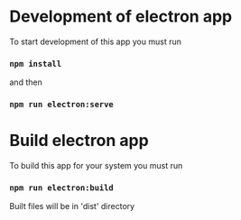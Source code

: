 # Development of electron app

To start development of this app you must run 

### `npm install`

and then 

### `npm run electron:serve`

# Build electron app

To build this app for your system you must run

### `npm run electron:build`

Built files will be in 'dist' directory

